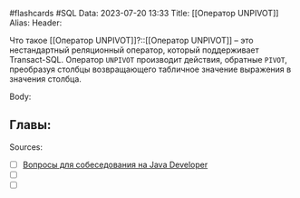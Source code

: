 #flashcards #SQL 
Data: 2023-07-20 13:33
Title: [[Оператор UNPIVOT]]
Alias:
Header:

Что такое [[Оператор UNPIVOT]]?::[[Оператор UNPIVOT]] – это нестандартный реляционный оператор, который поддерживает Transact-SQL. Оператор `UNPIVOT` производит действия, обратные `PIVOT`, преобразуя столбцы возвращающего табличное значение выражения в значения столбца.
<!--SR:!2023-10-27,1,130-->



Body:





Главы:
-


Sources:
- [ ] [Вопросы для собеседования на Java Developer](https://github.com/enhorse/java-interview/blob/master/README.md#%D0%9E%D0%9E%D0%9F)
- [ ] []()
- [ ] []()
